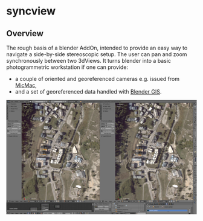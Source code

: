 # syncview
## Overview
The rough basis of a blender AddOn, intended to provide an easy way to navigate a side-by-side stereoscopic setup.
The user can pan and zoom synchronously between two 3dViews. It turns blender into a basic photogrammetric workstation if one can provide:
- a couple of oriented and georeferenced cameras e.g. issued from [MicMac](https://github.com/micmacIGN/micmac),
- and a set of georeferenced data handled with [Blender GIS](https://github.com/domlysz/BlenderGIS).

![](https://github.com/xyleme/syncview/blob/master/capture.jpg)
